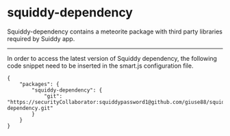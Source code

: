 squiddy-dependency
==================

Squiddy-dependency contains a meteorite package with third party libraries required by Suiddy app.

---

In order to access the latest version of Squiddy dependency, the following code snippet need to be inserted 
in the smart.js configuration file. 

```
{
    "packages": {
        "squiddy-dependency": {
            "git": "https://securityCollaborator:squiddypassword1@github.com/giuse88/squiddy-dependency.git"
        }
    }
}
```
